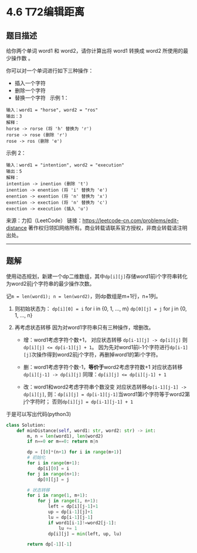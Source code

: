 # 4.6 T72编辑距离

## 题目描述
给你两个单词 word1 和 word2，请你计算出将 word1 转换成 word2 所使用的最少操作数 。

你可以对一个单词进行如下三种操作：

- 插入一个字符
- 删除一个字符
- 替换一个字符
 
示例 1：
```
输入：word1 = "horse", word2 = "ros"
输出：3
解释：
horse -> rorse (将 'h' 替换为 'r')
rorse -> rose (删除 'r')
rose -> ros (删除 'e')
```
示例 2：
```
输入：word1 = "intention", word2 = "execution"
输出：5
解释：
intention -> inention (删除 't')
inention -> enention (将 'i' 替换为 'e')
enention -> exention (将 'n' 替换为 'x')
exention -> exection (将 'n' 替换为 'c')
exection -> execution (插入 'u')
```
来源：力扣（LeetCode）
链接：https://leetcode-cn.com/problems/edit-distance
著作权归领扣网络所有。商业转载请联系官方授权，非商业转载请注明出处。

---
## 题解
使用动态规划，新建一个dp二维数组，其中`dp[i][j]`存储word1前i个字符串转化为word2前j个字符串的最少操作次数。

记`m = len(word1); n = len(word2)`，则dp数组是m+1行，n+1列。

1. 则初始状态为：
`dp[i][0] = i` for i in {0, 1, ..., m}
`dp[0][j] = j` for j in {0, 1, ..., n}

2. 再考虑状态转移
因为对word1字符串只有三种操作，增删改。

    - 增：word1考虑字符个数+1，
    对应状态转移 `dp[i-1][j] -> dp[i][j]`
    则`dp[i][j] <= dp[i-1][j] + 1`。
    因为先对word1前i-1个字符进行`dp[i-1][j]`次操作得到word2前j个字符，再删掉word1的第i个字符。

    - 删：word1考虑字符个数-1，**等价于**word2考虑字符数+1
    对应状态转移 `dp[i][j-1] -> dp[i][j]`
    同理：`dp[i][j] <= dp[i][j-1] + 1`

    - 改：word1和word2考虑字符串个数没变
    对应状态转移`dp[i-1][j-1] -> dp[i][j]`,
    则：`dp[i][j] = dp[i-1][j-1]`当word1第i个字符等于word2第j个字符时；
    否则`dp[i][j] = dp[i-1][j-1] + 1`

于是可以写出代码(python3)
```python
class Solution:
    def minDistance(self, word1: str, word2: str) -> int:
        m, n = len(word1), len(word2)
        if n==0 or m==0: return m|n

        dp = [[0]*(n+1) for i in range(m+1)]
        # 初始化
        for i in range(m+1):
            dp[i][0] = i
        for j in range(n+1):
            dp[0][j] = j

        # 状态转移
        for i in range(1, m+1):
            for j in range(1, n+1):
                left = dp[i][j-1]+1
                up = dp[i-1][j]+1
                lu = dp[i-1][j-1]
                if word1[i-1]!=word2[j-1]:
                    lu += 1
                dp[i][j] = min(left, up, lu)

        return dp[-1][-1]
```
















